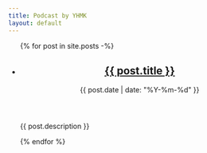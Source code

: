 ```yaml
---
title: Podcast by YHMK
layout: default
---
```


<ul>
{% for post in site.posts -%}
  <li class="text-left mb-5">
    <header>
      <h2 class="inline"><a class="font-bold text-lg" href='{{ site.url }}{{ post.url }}#{{ post.id | sha1:8 }}'>{{ post.title }}</a></h2>
      <time class="opacity-80" datetime="{{ post.date }}">{{ post.date | date: "%Y-%m-%d" }}</time>
    </header>
    <p>{{ post.description }}</p>
  </li>
{% endfor %}
</ul>
